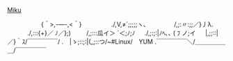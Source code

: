 
[Miku](http://anime.en.utf8art.com/arc/hatsune_miku_24.html)


　　　 　　 {＾>,-―-,<＾}
　　　 　 ./,V,≠´;;;;;ヽ､
　　　　  /,;:〃:;;／}丿λ.
　　　 ./,:::{+}／  ﾉ／};)
　　  /,;:::瓜イ＞ ´＜;ﾉ;ﾉ
　 ./,;:;:|ﾉﾍ､､ ( ﾌ ノ;イ
　 |,;;::|　／}｀ｽ/￣￣￣￣￣/
.　|ゝ;::;:|(_;::つ/~#Linux/　YUM
.￣￣￣￣￣＼/＿＿＿＿＿＿/￣￣￣￣￣
